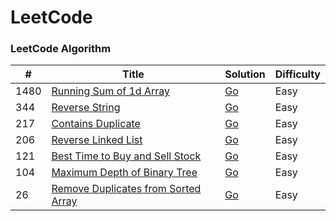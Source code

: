 
LeetCode
========

### LeetCode Algorithm

| # | Title | Solution | Difficulty |
|---| ----- | -------- | ---------- |
|1480|[Running Sum of 1d Array](https://leetcode.com/problems/running-sum-of-1d-array/) | [Go](./algorithms/go/running_sum_of_1d_array/running_sum_of_1d_array.go)|Easy|
|344|[Reverse String](https://leetcode.com/problems/reverse-string/) | [Go](./algorithms/go/reverse_string/reverse_string.go)|Easy|
|217|[Contains Duplicate](https://leetcode.com/problems/contains-duplicate/) | [Go](./algorithms/go/contains_duplicate/contains_duplicate.go)|Easy|
|206|[Reverse Linked List](https://leetcode.com/problems/reverse-linked-list/) | [Go](./algorithms/go/reverse_linked_list/reverse_linked_list.go)|Easy|
|121|[Best Time to Buy and Sell Stock](https://leetcode.com/problems/best-time-to-buy-and-sell-stock/) | [Go](./algorithms/go/best_time_to_buy_and_sell_stock/best_time_to_buy_and_sell_stock.go)|Easy|
|104|[Maximum Depth of Binary Tree](https://leetcode.com/problems/maximum-depth-of-binary-tree/) | [Go](./algorithms/go/best_time_to_buy_and_sell_stock/best_time_to_buy_and_sell_stock.go)|Easy|
|26|[Remove Duplicates from Sorted Array](https://leetcode.com/problems/remove-duplicates-from-sorted-array/) | [Go](./algorithms/go/remove_duplicates_from_sorted_array/remove_duplicates_from_sorted_array.go)|Easy|
